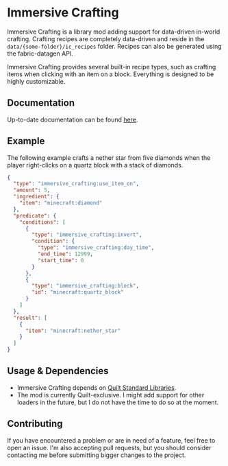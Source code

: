 # Immersive Crafting

Immersive Crafting is a library mod adding support for data-driven in-world crafting.
Crafting recipes are completely data-driven and reside in the `data/{some-folder}/ic_recipes`
folder. Recipes can also be generated using the fabric-datagen API.

Immersive Crafting provides several built-in recipe types, such as crafting items
when clicking with an item on a block. Everything is designed to be highly customizable.

## Documentation

Up-to-date documentation can be found [here](https://github.com/cschierig/immersive-crafting/blob/dev/1.20.1/docs).

## Example

The following example crafts a nether star from five diamonds when the player right-clicks
on a quartz block with a stack of diamonds.

```json
{
  "type": "immersive_crafting:use_item_on",
  "amount": 5,
  "ingredient": {
    "item": "minecraft:diamond"
  },
  "predicate": {
    "conditions": [
      {
        "type": "immersive_crafting:invert",
        "condition": {
          "type": "immersive_crafting:day_time",
          "end_time": 12999,
          "start_time": 0
        }
      },
      {
        "type": "immersive_crafting:block",
        "id": "minecraft:quartz_block"
      }
    ]
  },
  "result": [
    {
      "item": "minecraft:nether_star"
    }
  ]
}
```

## Usage & Dependencies

- Immersive Crafting depends on [Quilt Standard Libraries](https://modrinth.com/mod/qsl).
- The mod is currently Quilt-exclusive. I might add support for other loaders in the future,
  but I do not have the time to do so at the moment.

<!-- modrinth_exclude.start -->

## Contributing

If you have encountered a problem or are in need of a feature, feel free to open an issue.
I'm also accepting pull requests, but you should consider contacting me before submitting
bigger changes to the project.

<!-- modrinth_exclude.end -->
